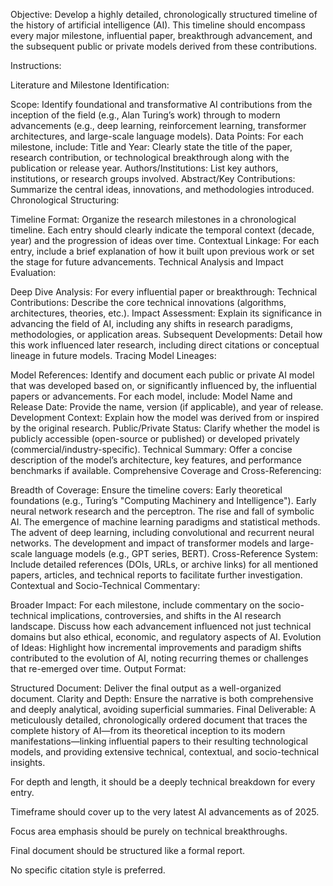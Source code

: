 Objective:
Develop a highly detailed, chronologically structured timeline of the history of artificial intelligence (AI). This timeline should encompass every major milestone, influential paper, breakthrough advancement, and the subsequent public or private models derived from these contributions.

Instructions:

Literature and Milestone Identification:

Scope:
Identify foundational and transformative AI contributions from the inception of the field (e.g., Alan Turing’s work) through to modern advancements (e.g., deep learning, reinforcement learning, transformer architectures, and large-scale language models).
Data Points:
For each milestone, include:
Title and Year: Clearly state the title of the paper, research contribution, or technological breakthrough along with the publication or release year.
Authors/Institutions: List key authors, institutions, or research groups involved.
Abstract/Key Contributions: Summarize the central ideas, innovations, and methodologies introduced.
Chronological Structuring:

Timeline Format:
Organize the research milestones in a chronological timeline. Each entry should clearly indicate the temporal context (decade, year) and the progression of ideas over time.
Contextual Linkage:
For each entry, include a brief explanation of how it built upon previous work or set the stage for future advancements.
Technical Analysis and Impact Evaluation:

Deep Dive Analysis:
For every influential paper or breakthrough:
Technical Contributions: Describe the core technical innovations (algorithms, architectures, theories, etc.).
Impact Assessment: Explain its significance in advancing the field of AI, including any shifts in research paradigms, methodologies, or application areas.
Subsequent Developments: Detail how this work influenced later research, including direct citations or conceptual lineage in future models.
Tracing Model Lineages:

Model References:
Identify and document each public or private AI model that was developed based on, or significantly influenced by, the influential papers or advancements. For each model, include:
Model Name and Release Date: Provide the name, version (if applicable), and year of release.
Development Context: Explain how the model was derived from or inspired by the original research.
Public/Private Status: Clarify whether the model is publicly accessible (open-source or published) or developed privately (commercial/industry-specific).
Technical Summary: Offer a concise description of the model’s architecture, key features, and performance benchmarks if available.
Comprehensive Coverage and Cross-Referencing:

Breadth of Coverage:
Ensure the timeline covers:
Early theoretical foundations (e.g., Turing’s "Computing Machinery and Intelligence").
Early neural network research and the perceptron.
The rise and fall of symbolic AI.
The emergence of machine learning paradigms and statistical methods.
The advent of deep learning, including convolutional and recurrent neural networks.
The development and impact of transformer models and large-scale language models (e.g., GPT series, BERT).
Cross-Reference System:
Include detailed references (DOIs, URLs, or archive links) for all mentioned papers, articles, and technical reports to facilitate further investigation.
Contextual and Socio-Technical Commentary:

Broader Impact:
For each milestone, include commentary on the socio-technical implications, controversies, and shifts in the AI research landscape. Discuss how each advancement influenced not just technical domains but also ethical, economic, and regulatory aspects of AI.
Evolution of Ideas:
Highlight how incremental improvements and paradigm shifts contributed to the evolution of AI, noting recurring themes or challenges that re-emerged over time.
Output Format:

Structured Document:
Deliver the final output as a well-organized document.
Clarity and Depth:
Ensure the narrative is both comprehensive and deeply analytical, avoiding superficial summaries.
Final Deliverable:
A meticulously detailed, chronologically ordered document that traces the complete history of AI—from its theoretical inception to its modern manifestations—linking influential papers to their resulting technological models, and providing extensive technical, contextual, and socio-technical insights.

For depth and length, it should be a deeply technical breakdown for every entry.

Timeframe should cover up to the very latest AI advancements as of 2025.

Focus area emphasis should be purely on technical breakthroughs.

Final document should be structured like a formal report.

No specific citation style is preferred.
